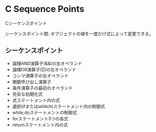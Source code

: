 # C Sequence Points
Cシーケンスポイント


シーケンスポイント間:
オブジェクトの値を一度だけ式によって変更できる。


## シーケンスポイント

- 論理AND演算子(&&)の左オペランド
- 論理OR演算子(||)の左オペランド
- コンマ演算子の左オペランド
- 関数呼び出し演算子
- 条件演算子の最初のオペランド
- 完全な初期化式
- 式ステートメント内の式
- 選択(ifまたはwhitch)ステートメント内の制御式
- while,doステートメントの制御式
- forステートメント3つの各式
- returnステートメント内の式